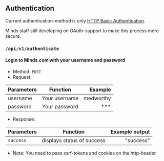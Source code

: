 ## Authentication

Current authentication-method is only [HTTP Basic Authentication](https://developer.mozilla.org/en-US/docs/Web/HTTP/Headers/Authorization).

Minds staff still developing on OAuth-support to make this process more secure.

### `/api/v1/authenticate`
#### Login to Minds.com with your username and password
* Method: `POST`
* Request:

|Parameters|Function|Example|
|---|:---:|---:|
|username|Your username|medworthy|
|password|Your password|***|

* Response:

|Parameters|Function|Example output|
|---|:---:|---:|
|`success`|displays status of success|"success"|

* Note: You need to pass xsrf-tokens and cookies on the http-header
